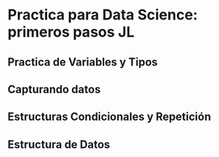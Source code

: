 # Practica para Data Science: primeros pasos JL

## Practica de Variables y Tipos

## Capturando datos

## Estructuras Condicionales y Repetición

## Estructura de Datos

